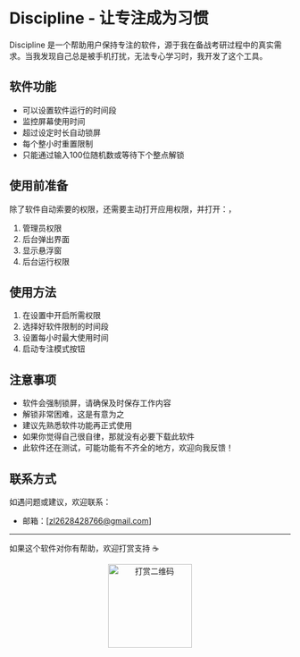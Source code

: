 # Discipline - 让专注成为习惯

Discipline 是一个帮助用户保持专注的软件，源于我在备战考研过程中的真实需求。当我发现自己总是被手机打扰，无法专心学习时，我开发了这个工具。

## 软件功能
- 可以设置软件运行的时间段
- 监控屏幕使用时间
- 超过设定时长自动锁屏
- 每个整小时重置限制
- 只能通过输入100位随机数或等待下个整点解锁

## 使用前准备
除了软件自动索要的权限，还需要主动打开应用权限，并打开：，
1. 管理员权限
2. 后台弹出界面
3. 显示悬浮窗
4. 后台运行权限

## 使用方法
1. 在设置中开启所需权限
2. 选择好软件限制的时间段
3. 设置每小时最大使用时间
4. 启动专注模式按钮

## 注意事项
- 软件会强制锁屏，请确保及时保存工作内容
- 解锁非常困难，这是有意为之
- 建议先熟悉软件功能再正式使用
- 如果你觉得自己很自律，那就没有必要下载此软件
- 此软件还在测试，可能功能有不齐全的地方，欢迎向我反馈！

## 联系方式
如遇问题或建议，欢迎联系：
- 邮箱：[zl2628428766@gmail.com]
---
如果这个软件对你有帮助，欢迎打赏支持 ☕

<div align="center">
  <img src="assets/qrcode.png" alt="打赏二维码" width="150">
</div> 

